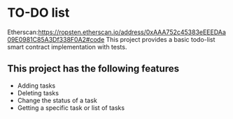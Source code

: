 # TO-DO list
Etherscan:https://ropsten.etherscan.io/address/0xAAA752c45383eEEEDAa09E0981C85A3Df338F0A2#code
This project provides a basic todo-list smart contract implementation with tests.

## This project has the following features

* Adding tasks
* Deleting tasks
* Change the status of a task
* Getting a specific task or list of tasks
